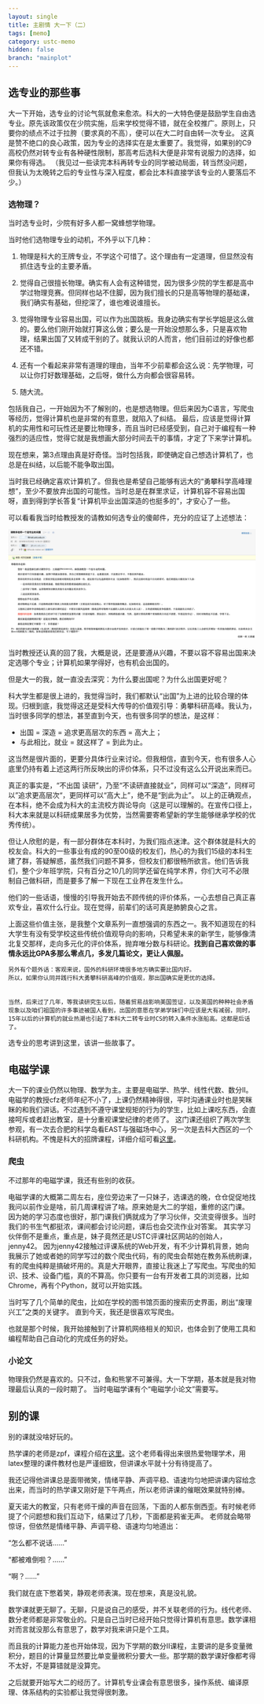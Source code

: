 ```yaml
---
layout: single
title: 主剧情 大一下（二）
tags: [memo]
category: ustc-memo
hidden: false
branch: "mainplot"
---
```


## 选专业的那些事

大一下开始，选专业的讨论气氛就愈来愈浓。科大的一大特色便是鼓励学生自由选专业。原先该政策仅在少院实施，后来学校觉得不错，就在全校推广。原则上，只要你的绩点不过于拉胯（要求真的不高），便可以在大二时自由转一次专业。
这真是赞不绝口的良心政策，因为专业的选择实在是太重要了。我觉得，如果别的C9高校仍然对转专业有各种硬性限制，那高考后选科大便是非常有说服力的选择，如果你有得选。
（我见过一些读完本科再转专业的同学被动局面，转当然没问题，但我认为太晚转之后的专业性与深入程度，都会比本科直接学该专业的人要落后不少。）
<!-- 尤其是现在竞争激烈的人才市场，理想情况就是在本科毕业时就能把一个合适的专业的基础技术掌握的很好。 -->

<!-- 对于大多数职业来讲，现在的社会希望你能专精一门技能，而非是各个技能的基础课都懂一点点。比如，你完全可以做到生物、化学等知识停留在高中水平，但计算机知识非常突出，在互联网市场这样就会非常受欢迎。 -->
<!-- 因此，如果专业是自己不喜欢的， -->

### 选物理？

当时选专业时，少院有好多人都一窝蜂想学物理。


当时他们选物理专业的动机，不外乎以下几种：

1. 物理是科大的王牌专业，不学这个可惜了。这个理由有一定道理，但显然没有抓住选专业的主要矛盾。

2. 觉得自己很擅长物理。确实有人会有这种错觉，因为很多少院的学生都是高中学过物理竞赛。但同样也站不住脚，因为我们擅长的只是高等物理的基础课，我们确实有基础，但挖深了，谁也难说谁擅长。

3. 觉得物理专业容易出国，可以作为出国跳板。我身边确实有学长学姐是这么做的。要么他们刚开始就打算这么做；要么是一开始没想那么多，只是喜欢物理，结果出国了又转成干别的了。就我认识的人而言，他们目前过的好像也都还不错。

4. 还有一个看起来非常有道理的理由，当年不少前辈都会这么说：先学物理，可以让你打好数理基础，之后呀，做什么方向都会很容易转。

4. 随大流。

包括我自己，一开始因为不了解别的，也是想选物理。但后来因为C语言，写爬虫等经历，觉得计算机也是非常的有意思，就陷入了纠结。
最后，应该是觉得计算机的实用性和可玩性还是要比物理多，而且当时已经感受到，自己对于编程有一种强烈的适应性，觉得它就是我想画大部分时间去干的事情，才定了下来学计算机。


现在想来，第3点理由真是好奇怪。当时包括我，即使确定自己想选计算机了，也总是在纠结，以后能不能争取出国。

当时我已经确定喜欢计算机了。但我也是希望自己能够有远大的“勇攀科学高峰理想”，至少不要放弃出国的可能性。当时总是在群里求证，计算机容不容易出国呀，直到得到学长答复“计算机毕业出国深造的也挺多的”，才安心了一些。

可以看看我当时给教授发的请教如何选专业的傻邮件，充分的应证了上述想法：

![chose_email](/assets/images/ustc-memo/choose_major_email.png)

当时教授还认真的回了我，大概是说，还是要遵从兴趣，不要以容不容易出国来决定选哪个专业；计算机如果学得好，也有机会出国的。



但是大一的我，就一直没去深究：为什么要出国呢？为什么出国更好呢？


科大学生都是很上进的，我觉得当时，我们都默认“出国”为上进的比较合理的体现。归根到底，我觉得这还是受科大传导的价值观引导：勇攀科研高峰。我认为，当时很多同学的想法，甚至直到今天，也有很多同学的想法，是这样：
- 出国 = 深造 = 追求更高层次的东西 = 高大上；
- 与此相比，就业 = 就这样了 = 到此为止。

这当然是很片面的，更要分具体行业来讨论。但我相信，直到今天，也有很多人心底里仍持有着上述这两行所反映出的评价体系，只不过没有这么公开说出来而已。

真正的事实是，“不出国 读研”，乃至“不读研直接就业”，同样可以“深造”，同样可以”追求更高层次“，更同样可以“高大上”，绝不是“到此为止”。
以上的正确观点，在本科，绝不会成为科大的主流校方舆论导向（这是可以理解的。在宣传口径上，科大本来就是以科研成果居多为优势，当然需要寄希望新的学生能够继承学校的优秀传统）。

但让人欣慰的是，有一部分群体在本科时，为我们指点迷津。这个群体就是科大的校友会。科大的一些事业有成的90至00级的校友们，热心的为我们15级的本科生建了群，答疑解惑，虽然我们问题不算多，但校友们都很畅所欲言。他们告诉我们，整个少年班学院，只有百分之10几的同学还留在纯学术界，你们大可不必限制自己做科研，而是要多了解一下现在工业界在发生什么。

他们的一些话语，慢慢的引导我开始去不顾传统的评价体系，一心去想自己真正喜欢专业，喜欢什么行业。现在觉得，前辈们的话可真是肺腑良心之言。

上面这些价值主张，是我整个文章系列一直想强调的东西之一。我不知道现在的科大学生有没有受学校这些传统价值观导向的影响，只希望未来的新学生，能够像清北复交那样，走向多元化的评价体系，抛弃唯分数与科研论。**找到自己喜欢做的事情永远比GPA多那么零点几，多发几篇论文，更让人佩服。**



    另外有个题外话：客观来说，国外的科研环境很多地方确实要比国内好。
    所以，如果你认同并践行科大勇攀科研高峰的价值观，那出国确实是更优的选择。


    当然，后来过了几年，等我读研究生以后，随着贸易战影响美国签证，以及美国的种种社会矛盾现象以及咱们祖国的许多事迹被国人看到，出国的意愿在学弟学妹们中应该是大有减弱，同时，15年以后的计算机的就业热潮也引起了本科大二转专业时CS的转入条件水涨船高。这都是后话了。


选专业的思考讲到这里，该讲一些故事了。

## 电磁学课

大一下的课业仍然以物理、数学为主。主要是电磁学、热学、线性代数、数分II。电磁学的教授cfz老师年纪不小了，上课仍然精神得很，平时沟通课业时也是笑眯眯的和我们讲话。不过遇到不遵守课堂规矩的行为的学生，比如上课吃东西，会直接呵斥或者赶出教室，是十分重视课堂纪律的老师了。
这门课还组织了两次学生参观，有一次去合肥的科学岛看EAST与强磁场中心，另一次是去科大西区的一个科研机构。不愧是科大的招牌课程，详细介绍可看[这里](https://icourse.club/course/4942/)。

### 爬虫

不过那年的电磁学课，我还有些别的收获。

电磁学课的大概第二周左右，座位旁边来了一只妹子，选课选的晚，仓仓促促地找我问以前作业是啥，前几周课程讲了啥。原来她是大二的学姐，重修的这门课。
因为她的学习态度也很好，那门课我们俩就成为了学习伙伴，交流变得很多。当时我们的书生气都挺浓，课间都会讨论问题，课后也会交流作业对答案。
其实学习伙伴倒不是重点，重点是，妹子竟然还是USTC评课社区网站的创始人，jenny42。
因为jenny42接触过评课系统的Web开发，有不少计算机背景，她向我展示了她或者她的同学写过的数个爬虫代码，有的爬虫会帮她在教务系统刷课，有的爬虫纯粹是搞破坏用的。真是大开眼界，直接让我迷上了写爬虫。写爬虫的知识、技术、设备门槛，真的不算高。你只要有一台有开发者工具的浏览器，比如Chrome，再有个Python，就可以开始实践。

当时写了几个简单的爬虫，比如在学校的图书馆页面的搜索历史界面，刷出“废理兴工”之类的关键字。
直到今天，我还是很喜欢写爬虫。

也就是那个时候，我开始接触到了计算机网络相关的知识，也体会到了使用工具和编程帮助自己自动化的完成任务的好处。

### 小论文

物理我仍然是喜欢的。只不过，鱼和熊掌不可兼得。大一下学期，基本就是我对物理最后认真的一段时期了。
当时电磁学课有个“电磁学小论文”需要写。

## 别的课

别的课就没啥好玩的。

热学课的老师是zpf，课程介绍在[这里](https://icourse.club/course/21640/)。这个老师看得出来很热爱物理学术，用latex整理的课件教材也是严谨细致，但讲课水平就十分有待提高了。

我还记得他讲课总是面带微笑，情绪平静、声调平稳、语速均匀地把讲课内容给念出来，而当时的热学课又刚好是下午两点，所以老师讲课的催眠效果就特别棒。

夏天诺大的教室，只有老师干燥的声音在回荡，下面的人都东倒西歪。有时候老师提了个问题想和我们互动下，结果过了几秒，下面都是鸦雀无声。
老师就会略带惊讶，但依然是情绪平静、声调平稳、语速均匀地道出：

“怎么都不说话……”

“都被难倒啦？……”

“啊？……”

我们就在底下憋着笑，静观老师表演。现在想来，真是没礼貌。


数学课就更无聊了。无聊，只是说自己的感受，并不关联老师的行为。线代老师、数分老师都是非常敬业的。只是自己当时已经开始只觉得计算机有意思。数学课相对而言就没那么有意思了，数学对我来讲只是个工具。

而且我的计算能力差也开始体现，因为下学期的数分II课程，主要讲的是多变量微积分，题目的计算量显然要比单变量微积分要大一些。那学期的数学课好像都考得不太好，不是算错就是没算完。

之后就要开始写大二的经历了。计算机专业课会有意思很多，操作系统、编译原理、体系结构的实验都让我觉得很刺激。